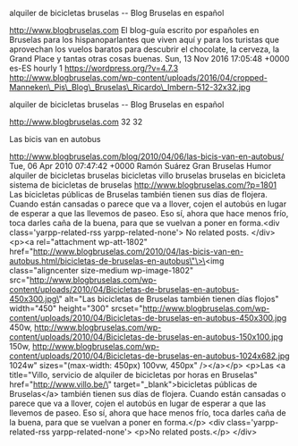 alquiler de bicicletas bruselas -- Blog Bruselas en español

http://www.blogbruselas.com El blog-guía escrito por españoles en
Bruselas para los hispanoparlantes que viven aquí y para los turistas
que aprovechan los vuelos baratos para descubrir el chocolate, la
cerveza, la Grand Place y tantas otras cosas buenas. Sun, 13 Nov 2016
17:05:48 +0000 es-ES hourly 1 https://wordpress.org/?v=4.7.3
http://www.blogbruselas.com/wp-content/uploads/2016/04/cropped-Manneken\_Pis\_Blog\_Bruselas\_Ricardo\_Imbern-512-32x32.jpg

alquiler de bicicletas bruselas -- Blog Bruselas en español

http://www.blogbruselas.com 32 32

Las bicis van en autobus

http://www.blogbruselas.com/blog/2010/04/06/las-bicis-van-en-autobus/
Tue, 06 Apr 2010 07:47:42 +0000 Ramón Suárez Gran Bruselas Humor
alquiler de bicicletas bruselas bicicletas villo bruselas bruselas en
bicicleta sistema de bicicletas de bruselas
http://www.blogbruselas.com/?p=1801 Las bicicletas públicas de Bruselas
también tienen sus días de flojera. Cuando están cansadas o parece que
va a llover, cojen el autobús en lugar de esperar a que las llevemos de
paseo. Eso sí, ahora que hace menos frío, toca darles caña de la buena,
para que se vuelvan a poner en forma.\<div class=\'yarpp-related-rss
yarpp-related-none\'\> No related posts. \</div\> \<p\>\<a
rel=\"attachment wp-att-1802\"
href=\"http://www.blogbruselas.com/2010/04/las-bicis-van-en-autobus.html/bicicletas-de-bruselas-en-autobus\"\>\<img
class=\"aligncenter size-medium wp-image-1802\"
src=\"http://www.blogbruselas.com/wp-content/uploads/2010/04/Bicicletas-de-bruselas-en-autobus-450x300.jpg\"
alt=\"Las bicicletas de Bruselas también tienen días flojos\"
width=\"450\" height=\"300\"
srcset=\"http://www.blogbruselas.com/wp-content/uploads/2010/04/Bicicletas-de-bruselas-en-autobus-450x300.jpg
450w,
http://www.blogbruselas.com/wp-content/uploads/2010/04/Bicicletas-de-bruselas-en-autobus-150x100.jpg
150w,
http://www.blogbruselas.com/wp-content/uploads/2010/04/Bicicletas-de-bruselas-en-autobus-1024x682.jpg
1024w\" sizes=\"(max-width: 450px) 100vw, 450px\" /\>\</a\>\</p\>
\<p\>Las \<a title=\"Villo, servicio de alquiler de bicicletas por horas
en Bruselas\" href=\"http://www.villo.be/\"
target=\"\_blank\"\>bicicletas públicas de Bruselas\</a\> también tienen
sus días de flojera. Cuando están cansadas o parece que va a llover,
cojen el autobús en lugar de esperar a que las llevemos de paseo. Eso
sí, ahora que hace menos frío, toca darles caña de la buena, para que se
vuelvan a poner en forma.\</p\> \<div class=\'yarpp-related-rss
yarpp-related-none\'\> \<p\>No related posts.\</p\> \</div\>
